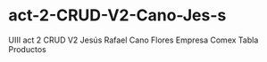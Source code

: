 # act-2-CRUD-V2-Cano-Jes-s
UIII  act 2 CRUD V2 Jesús Rafael Cano Flores Empresa Comex Tabla Productos
